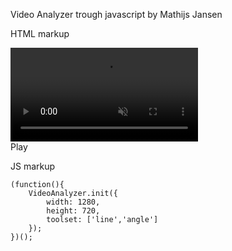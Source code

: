 Video Analyzer trough javascript by Mathijs Jansen

HTML markup

<div id="main">
<!-- Drawings -->	
	<canvas id="drawFrame"></canvas>
	<canvas id="videoFrame"></canvas>
<!-- End drawings -->
<!-- Video -->
<video id="video" preload="auto" autoplay muted controls>
		<source src="http://onlinesportadviseur.s3-us-west-2.amazonaws.com/videos/Mijn%20film.mp4" type="video/mp4">
		Your browser does not support the video tag.
</video>	
<!-- end video -->	

<div id="controls">
	<span id="playPause">Play</span>
</div>

<!-- tools -->
<div id="tools"></div>
<!-- end tools -->
</div>

JS markup

	(function(){			
		VideoAnalyzer.init({
			width: 1280,
			height:	720,
			toolset: ['line','angle']
		});		
	})();

